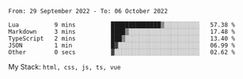 <!--START_SECTION:waka-->

```text
From: 29 September 2022 - To: 06 October 2022

Lua          9 mins          ██████████████▒░░░░░░░░░░   57.38 %
Markdown     3 mins          ████▒░░░░░░░░░░░░░░░░░░░░   17.48 %
TypeScript   2 mins          ███▒░░░░░░░░░░░░░░░░░░░░░   13.40 %
JSON         1 min           █▓░░░░░░░░░░░░░░░░░░░░░░░   06.99 %
Other        0 secs          ▓░░░░░░░░░░░░░░░░░░░░░░░░   02.62 %
```

<!--END_SECTION:waka-->
My Stack: `html, css, js, ts, vue`
